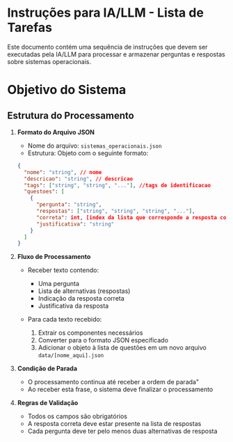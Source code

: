 # Instruções para IA/LLM - Lista de Tarefas

Este documento contém uma sequência de instruções que devem ser executadas pela IA/LLM para processar e armazenar perguntas e respostas sobre sistemas operacionais.

# Objetivo do Sistema

## Estrutura do Processamento

1. **Formato do Arquivo JSON**
   - Nome do arquivo: `sistemas_operacionais.json`
   - Estrutura: Objeto com o seguinte formato:
   ```json
   {
     "nome": "string", // nome
     "descricao": "string", // descricao
     "tags": ["string", "string", "..."], //tags de identificacao
     "questoes": [
       {
         "pergunta": "string",
         "respostas": ["string", "string", "string", "..."],
         "correta": int, [index da lista que corresponde a resposta correta]
         "justificativa": "string"
       }
     ]
   }
   ```

2. **Fluxo de Processamento**
   - Receber texto contendo:
     - Uma pergunta
     - Lista de alternativas (respostas)
     - Indicação da resposta correta
     - Justificativa da resposta

   - Para cada texto recebido:
     1. Extrair os componentes necessários
     2. Converter para o formato JSON especificado
     3. Adicionar o objeto à lista de questões em um novo arquivo `data/[nome_aqui].json`

3. **Condição de Parada**
   - O processamento continua até receber a ordem de parada"
   - Ao receber esta frase, o sistema deve finalizar o processamento

4. **Regras de Validação**
   - Todos os campos são obrigatórios
   - A resposta correta deve estar presente na lista de respostas
   - Cada pergunta deve ter pelo menos duas alternativas de resposta
